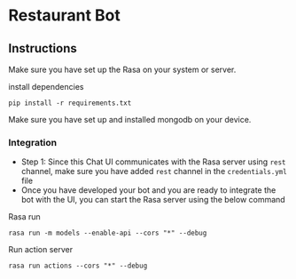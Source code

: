 # Restaurant Bot

## Instructions

Make sure you have set up the Rasa on your system or server.

install dependencies

```
pip install -r requirements.txt
```
Make sure you have set up and installed mongodb on your device.

### Integration

- Step 1: Since this Chat UI communicates with the Rasa server using `rest` channel, make sure you have added `rest`
  channel in the `credentials.yml` file
- Once you have developed your bot and you are ready to integrate the bot with the UI, you can start the Rasa server
  using the below command

Rasa run

```
rasa run -m models --enable-api --cors "*" --debug
```

Run action server

```
rasa run actions --cors "*" --debug
```